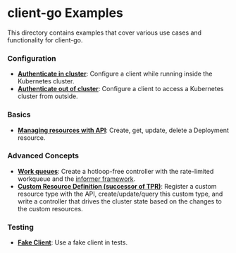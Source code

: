 # client-go Examples

This directory contains examples that cover various use cases and functionality
for client-go.

### Configuration

- [**Authenticate in cluster**](./in-cluster-client-configuration): Configure a
  client while running inside the Kubernetes cluster.
- [**Authenticate out of cluster**](./out-of-cluster-client-configuration):
  Configure a client to access a Kubernetes cluster from outside.

### Basics

- [**Managing resources with API**](./create-update-delete-deployment): Create,
  get, update, delete a Deployment resource.

### Advanced Concepts

- [**Work queues**](./workqueue): Create a hotloop-free controller with the
  rate-limited workqueue and the [informer framework][informer].
- [**Custom Resource Definition (successor of TPR)**](https://git.k8s.io/apiextensions-apiserver/examples/client-go):
  Register a custom resource type with the API, create/update/query this custom
  type, and write a controller that drives the cluster state based on the changes to
  the custom resources.

[informer]: https://godoc.org/k8s.io/client-go/tools/cache#NewInformer

### Testing

- [**Fake Client**](./fake-client): Use a fake client in tests.